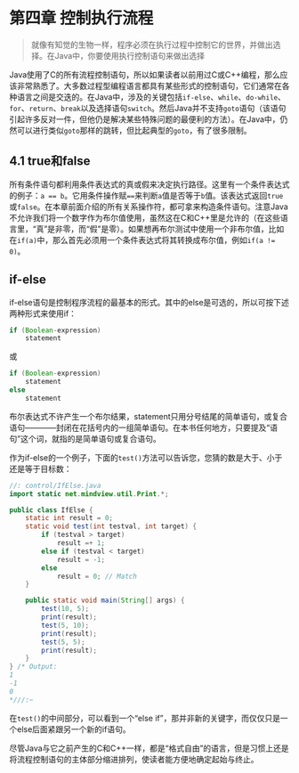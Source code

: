 # 第四章 控制执行流程

> 就像有知觉的生物一样，程序必须在执行过程中控制它的世界，并做出选择。在Java中，你要使用执行控制语句来做出选择

Java使用了C的所有流程控制语句，所以如果读者以前用过C或C++编程，那么应该非常熟悉了。大多数过程型编程语言都具有某些形式的控制语句，它们通常在各种语言之间是交迭的。在Java中，涉及的关键包括`if-else`、`while`、`do-while`、`for`、`return`、`break`以及选择语句`switch`。然后Java并不支持`goto`语句（该语句引起许多反对一件，但他仍是解决某些特殊问题的最便利的方法）。在Java中，仍然可以进行类似`goto`那样的跳转，但比起典型的`goto`，有了很多限制。

## 4.1 true和false
所有条件语句都利用条件表达式的真或假来决定执行路径。这里有一个条件表达式的例子：`a == b`。它用条件操作赋`==`来判断`a`值是否等于`b`值。该表达式返回`true`或`false`。在本章前面介绍的所有关系操作符，都可拿来构造条件语句。注意Java不允许我们将一个数字作为布尔值使用，虽然这在C和C++里是允许的（在这些语言里，“真”是非零，而“假”是零）。如果想再布尔测试中使用一个非布尔值，比如在`if(a)`中，那么首先必须用一个条件表达式将其转换成布尔值，例如`if(a != 0)`。

## if-else
if-else语句是控制程序流程的最基本的形式。其中的else是可选的，所以可按下述两种形式来使用if：

```java
if (Boolean-expression)
    statement
```

或

```java
if (Boolean-expression)
	statement
else
	statement
```

布尔表达式不许产生一个布尔结果，statement只用分号结尾的简单语句，或复合语句————封闭在花括号内的一组简单语句。在本书任何地方，只要提及“语句”这个词，就指的是简单语句或复合语句。

作为if-else的一个例子，下面的`test()`方法可以告诉您，您猜的数是大于、小于还是等于目标数：

```java
//: control/IfElse.java
import static net.mindview.util.Print.*;

public class IfElse {
	static int result = 0;
	static void test(int testval, int target) {
		if (testval > target)
			result =+ 1;
		else if (testval < target) 
			result = -1;
		else 
			result = 0; // Match
	}

	public static void main(String[] args) {
		test(10, 5);
		print(result);
		test(5, 10);
		print(result);
		test(5, 5);
		print(result);
	}
} /* Output:
1
-1
0
*///:~
```

在`test()`的中间部分，可以看到一个“else if”，那并非新的关键字，而仅仅只是一个else后面紧跟另一个新的if语句。

尽管Java与它之前产生的C和C++一样，都是“格式自由”的语言，但是习惯上还是将流程控制语句的主体部分缩进排列，使读者能方便地确定起始与终止。
